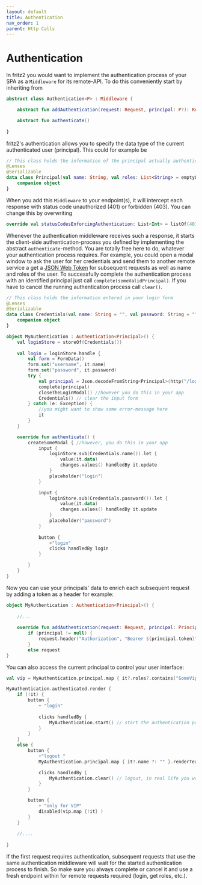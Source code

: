 ```yaml
---
layout: default
title: Authentication
nav_order: 1
parent: Http Calls
---
```


# Authentication

In fritz2 you would want to implement the authentication process of your SPA as a `Middleware` for its remote-API. To do this conveniently start by inheriting from 

```kotlin
abstract class Authentication<P> : Middleware {

    abstract fun addAuthentication(request: Request, principal: P?): Request

    abstract fun authenticate()
    
}
```

fritz2's authentication allows you to specify the data type of the current authenticated user (principal). This could for example be 

```kotlin
// This class holds the information of the principal actually authenticated
@Lenses
@Serializable
data class Principal(val name: String, val roles: List<String> = emptyList()) {
    companion object
}
```

When you add this `Middleware` to your endpoint(s), it will intercept each response with status code unauthorized (401) or forbidden (403). You can change this by overwriting 

```kotlin
override val statusCodesEnforcingAuthentication: List<Int> = listOf(401, 403, /* some more */)
```

Whenever the authentication middleware receives such a response, it starts the client-side authentication-process you defined by implementing the abstract `authenticate`-method. You are totally free here to do, whatever your authentication process requires. For example, you could open a modal window to ask the user for her credentials and send them to another remote service a get a [JSON Web Token](https://jwt.io/) for subsequent requests as well as name and roles of the user. To successfully complete the authentication process with an identified principal just call `complete(someValidPrincipal)`. If you have to cancel the running authentication process call `clear()`.

```kotlin
// This class holds the information entered in your login form
@Lenses
@Serializable
data class Credentials(val name: String = "", val password: String = "") {
    companion object
}

object MyAuthentication : Authentication<Principal>() {
    val loginStore = storeOf(Credentials())
    
    val login = loginStore.handle {
        val form = FormData()
        form.set("username", it.name)
        form.set("password", it.password)
        try {
            val principal = Json.decodeFromString<Principal>(http("/login").formData(form).post().body())
            complete(principal)
            closeTheLoginModal() //however you do this in your app
            Credentials() // clear the input form
        } catch (e: Exception) {
            //you might want to show some error-message here
            it
        }
    }

    override fun authenticate() {
        createSomeModal { //however, you do this in your app
            input {
                loginStore.sub(Credentials.name()).let {
                    value(it.data)
                    changes.values() handledBy it.update
                }
                placeholder("login")
            }

            input {
                loginStore.sub(Credentials.password()).let {
                    value(it.data)
                    changes.values() handledBy it.update
                }
                placeholder("password")
            }
            
            button {
                +"login"
                clicks handledBy login
            }

        }
    }
}

```

Now you can use your principals' data to enrich each subsequent request by adding a token as a header for example:

```kotlin
object MyAuthentication : Authentication<Principal>() {
    
    //...
    
    override fun addAuthentication(request: Request, principal: Principal?): Request =
        if (principal != null) {
            request.header("Authorization", "Bearer ${principal.token}")
        }
        else request
}
```

You can also access the current principal to control your user interface:

```kotlin
val vip = MyAuthentication.principal.map { it?.roles?.contains("SomeVipRole") ?: false }

MyAuthentication.authenticated.render {
    if (!it) {
        button {
            + "login"
            
            clicks handledBy {
                MyAuthentication.start() // start the authentication process manually
            }
        }
    }
    else {
        button {
            +"logout "
            MyAuthentication.principal.map { it?.name ?: "" }.renderText()

            clicks handledBy {
                MyAuthentication.clear() // logout, in real life you would want to inform the backend
            }
        }

        button {
            + "only for VIP"
            disabled(vip.map {!it} )
        }
    }
    
    //....
    
}
```

If the first request requires authentication, subsequent requests that use the same authentication middleware will wait for the started authentication process to finish. So make sure you always complete or cancel it and use a fresh endpoint within for remote requests required (login, get roles, etc.).





